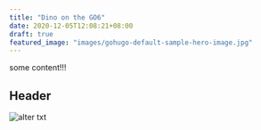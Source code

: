 ```yaml
---
title: "Dino on the GO6"
date: 2020-12-05T12:08:21+08:00
draft: true
featured_image: "images/gohugo-default-sample-hero-image.jpg"
---
```


some content!!!  

## Header
![alter txt](/static/images/gohugo-default-sample-hero-image.jpg)

